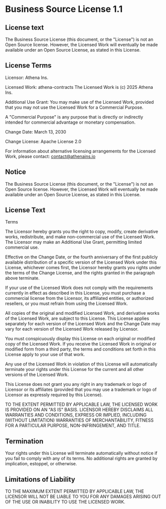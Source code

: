 # Business Source License 1.1

## License text

The Business Source License (this document, or the "License") is not an Open Source license. However, the Licensed Work will eventually be made available under an Open Source License, as stated in this License.

## License Terms

Licensor: Athena Ins.

Licensed Work: athena-contracts 
                The Licensed Work is (c) 2025 Athena Ins.

Additional Use Grant: You may make use of the Licensed Work, provided that you may not use the Licensed Work for a Commercial Purpose.

A "Commercial Purpose" is any purpose that is directly or indirectly intended for commercial advantage or monetary compensation.

Change Date: March 13, 2030

Change License: Apache License 2.0

For information about alternative licensing arrangements for the Licensed Work, please contact: contact@athenains.io

## Notice

The Business Source License (this document, or the "License") is not an Open Source license. However, the Licensed Work will eventually be made available under an Open Source License, as stated in this License.

## License Text

Terms

The Licensor hereby grants you the right to copy, modify, create derivative works, redistribute, and make non-commercial use of the Licensed Work. The Licensor may make an Additional Use Grant, permitting limited commercial use.

Effective on the Change Date, or the fourth anniversary of the first publicly available distribution of a specific version of the Licensed Work under this License, whichever comes first, the Licensor hereby grants you rights under the terms of the Change License, and the rights granted in the paragraph above terminate.

If your use of the Licensed Work does not comply with the requirements currently in effect as described in this License, you must purchase a commercial license from the Licensor, its affiliated entities, or authorized resellers, or you must refrain from using the Licensed Work.

All copies of the original and modified Licensed Work, and derivative works of the Licensed Work, are subject to this License. This License applies separately for each version of the Licensed Work and the Change Date may vary for each version of the Licensed Work released by Licensor.

You must conspicuously display this License on each original or modified copy of the Licensed Work. If you receive the Licensed Work in original or modified form from a third party, the terms and conditions set forth in this License apply to your use of that work.

Any use of the Licensed Work in violation of this License will automatically terminate your rights under this License for the current and all other versions of the Licensed Work.

This License does not grant you any right in any trademark or logo of Licensor or its affiliates (provided that you may use a trademark or logo of Licensor as expressly required by this License).

TO THE EXTENT PERMITTED BY APPLICABLE LAW, THE LICENSED WORK IS PROVIDED ON AN "AS IS" BASIS. LICENSOR HEREBY DISCLAIMS ALL WARRANTIES AND CONDITIONS, EXPRESS OR IMPLIED, INCLUDING (WITHOUT LIMITATION) WARRANTIES OF MERCHANTABILITY, FITNESS FOR A PARTICULAR PURPOSE, NON-INFRINGEMENT, AND TITLE.

## Termination

Your rights under this License will terminate automatically without notice if you fail to comply with any of its terms. No additional rights are granted by implication, estoppel, or otherwise.

## Limitations of Liability

TO THE MAXIMUM EXTENT PERMITTED BY APPLICABLE LAW, THE LICENSOR WILL NOT BE LIABLE TO YOU FOR ANY DAMAGES ARISING OUT OF THE USE OR INABILITY TO USE THE LICENSED WORK.